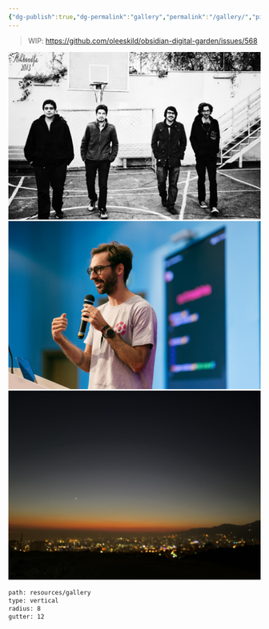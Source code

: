 ```yaml
---
{"dg-publish":true,"dg-permalink":"gallery","permalink":"/gallery/","pinned":true,"created":"2024-03-30T16:43:00.000+00:00","updated":"2024-03-30T16:43:00.492+00:00"}
---
```



> WIP: https://github.com/oleeskild/obsidian-digital-garden/issues/568

![17B169E1-209F-4C39-83C9-4810D4B8D3A1_1_105_c.jpeg](/img/user/resources/gallery/17B169E1-209F-4C39-83C9-4810D4B8D3A1_1_105_c.jpeg)
![7AA2AC17-2BD5-4DE8-8D0F-AC53E298221A_1_105_c.jpeg](/img/user/resources/gallery/7AA2AC17-2BD5-4DE8-8D0F-AC53E298221A_1_105_c.jpeg)
![5014238E-B244-47D0-962F-323B7371B3D6_1_105_c.jpeg](/img/user/resources/gallery/5014238E-B244-47D0-962F-323B7371B3D6_1_105_c.jpeg)






```img-gallery
path: resources/gallery
type: vertical
radius: 8
gutter: 12
```